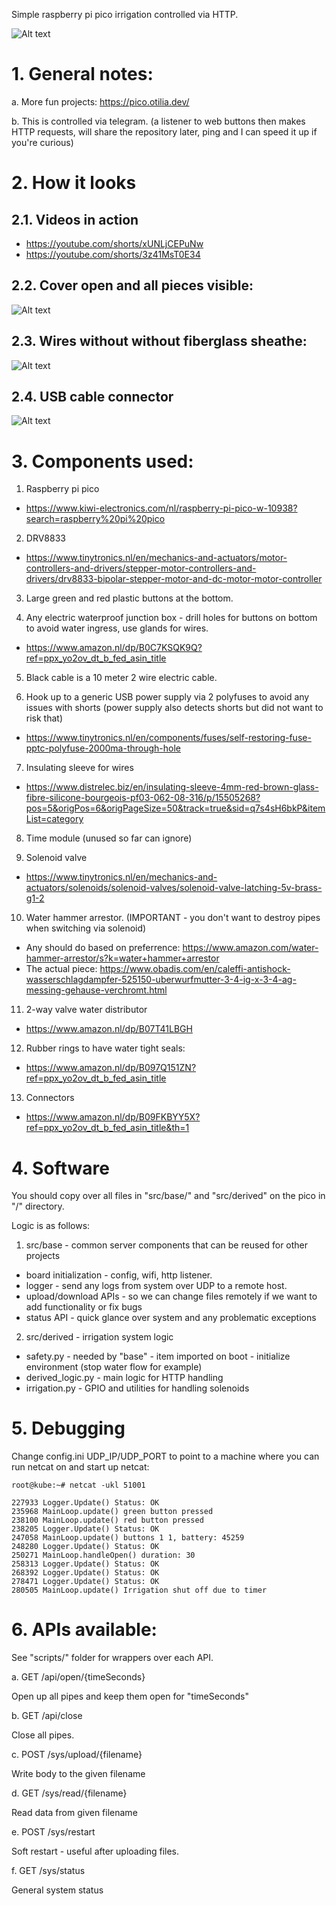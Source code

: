 Simple raspberry pi pico irrigation controlled via HTTP.

![Alt text](/images/0_main.jpg "")

# 1. General notes:

a. More fun projects: https://pico.otilia.dev/

b. This is controlled via telegram. (a listener to web buttons then makes HTTP requests, will share the repository later, ping and I can speed it up if you're curious)

# 2. How it looks

## 2.1. Videos in action

- https://youtube.com/shorts/xUNLjCEPuNw
- https://youtube.com/shorts/3z41MsT0E34

## 2.2. Cover open and all pieces visible:
![Alt text](/images/1_open.jpg "")

## 2.3. Wires without without fiberglass sheathe:
![Alt text](/images/2_before_sheathe.jpg "")

## 2.4. USB cable connector
![Alt text](/images/3_usb_connector.jpg "")

# 3. Components used:


1. Raspberry pi pico
- https://www.kiwi-electronics.com/nl/raspberry-pi-pico-w-10938?search=raspberry%20pi%20pico

2. DRV8833
- https://www.tinytronics.nl/en/mechanics-and-actuators/motor-controllers-and-drivers/stepper-motor-controllers-and-drivers/drv8833-bipolar-stepper-motor-and-dc-motor-motor-controller

3. Large green and red plastic buttons at the bottom.

4. Any electric waterproof junction box - drill holes for buttons on bottom to avoid water ingress, use glands for wires.

- https://www.amazon.nl/dp/B0C7KSQK9Q?ref=ppx_yo2ov_dt_b_fed_asin_title

5. Black cable is a 10 meter 2 wire electric cable.

6. Hook up to a generic USB power supply via 2 polyfuses to avoid any issues with shorts (power supply also detects shorts but did not want to risk that)

- https://www.tinytronics.nl/en/components/fuses/self-restoring-fuse-pptc-polyfuse-2000ma-through-hole

7. Insulating sleeve for wires

- https://www.distrelec.biz/en/insulating-sleeve-4mm-red-brown-glass-fibre-silicone-bourgeois-pf03-062-08-316/p/15505268?pos=5&origPos=6&origPageSize=50&track=true&sid=q7s4sH6bkP&itemList=category

8. Time module (unused so far can ignore)

9. Solenoid valve

- https://www.tinytronics.nl/en/mechanics-and-actuators/solenoids/solenoid-valves/solenoid-valve-latching-5v-brass-g1-2

10. Water hammer arrestor. (IMPORTANT - you don't want to destroy pipes when switching via solenoid)

- Any should do based on preferrence: https://www.amazon.com/water-hammer-arrestor/s?k=water+hammer+arrestor
- The actual piece: https://www.obadis.com/en/caleffi-antishock-wasserschlagdampfer-525150-uberwurfmutter-3-4-ig-x-3-4-ag-messing-gehause-verchromt.html

11. 2-way valve water distributor

- https://www.amazon.nl/dp/B07T41LBGH

12. Rubber rings to have water tight seals:

- https://www.amazon.nl/dp/B097Q151ZN?ref=ppx_yo2ov_dt_b_fed_asin_title

13. Connectors

- https://www.amazon.nl/dp/B09FKBYY5X?ref=ppx_yo2ov_dt_b_fed_asin_title&th=1

# 4. Software

You should copy over all files in "src/base/" and "src/derived" on the pico in "/" directory.

Logic is as follows:
1. src/base - common server components that can be reused for other projects
- board initialization - config, wifi, http listener.
- logger - send any logs from system over UDP to a remote host.
- upload/download APIs - so we can change files remotely if we want to add functionality or fix bugs
- status API - quick glance over system and any problematic exceptions

2. src/derived - irrigation system logic
- safety.py        - needed by "base" - item imported on boot - initialize environment (stop water flow for example)
- derived_logic.py - main logic for HTTP handling
- irrigation.py    - GPIO and utilities for handling solenoids

# 5. Debugging

Change config.ini UDP_IP/UDP_PORT to point to a machine where you can run netcat on and start up netcat:

```
root@kube:~# netcat -ukl 51001

227933 Logger.Update() Status: OK
235968 MainLoop.update() green button pressed
238100 MainLoop.update() red button pressed
238205 Logger.Update() Status: OK
247058 MainLoop.update() buttons 1 1, battery: 45259
248280 Logger.Update() Status: OK
250271 MainLoop.handleOpen() duration: 30
258313 Logger.Update() Status: OK
268392 Logger.Update() Status: OK
278471 Logger.Update() Status: OK
280505 MainLoop.update() Irrigation shut off due to timer
```

# 6. APIs available:

See "scripts/" folder for wrappers over each API.

a. GET /api/open/{timeSeconds}

Open up all pipes and keep them open for "timeSeconds"

b. GET /api/close

Close all pipes.

c. POST /sys/upload/{filename}

Write body to the given filename

d. GET /sys/read/{filename}

Read data from given filename

e. POST /sys/restart

Soft restart - useful after uploading files.

f. GET /sys/status

General system status


